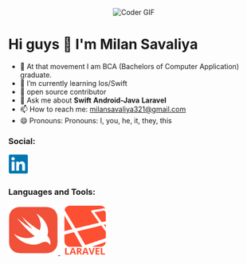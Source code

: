 <p align="center">

  <img src="https://media.giphy.com/media/L1R1tvI9svkIWwpVYr/giphy.gif" alt="Coder GIF" width="500" height="250">
  
</p>

# Hi guys 👋  I'm Milan Savaliya





- 🔭 At that movement I am BCA (Bachelors of Computer Application) graduate.
- 🌱 I’m currently learning Ios/Swift
- 👯 open source contributor
- 💬 Ask me about **Swift** **Android-Java** **Laravel**
- 📫 How to reach me: milansavaliya321@gmail.com
- 😄 Pronouns: Pronouns: I, you, he, it, they, this


<h3 align="left">Social:</h3>
<p align="left"> <a href="https://www.linkedin.com/in/milan-savaliya/" target="_blank"> <img src="https://github.com/devicons/devicon/blob/master/icons/linkedin/linkedin-original.svg" alt="Linkedin" width="40" height="40"/> </a> 

<h3 align="left">Languages and Tools:</h3>
<p align="left"> 
  <a href="" target="_blank"> <img src="https://github.com/devicons/devicon/blob/master/icons/swift/swift-original.svg" alt="scikit_learn" width="100" height="100"/> </a>  
  <a href="" target="_blank"> <img src="https://github.com/devicons/devicon/blob/master/icons/laravel/laravel-plain-wordmark.svg" alt="scikit_learn" width="100" height="100"/> </a> 
 
</p>
